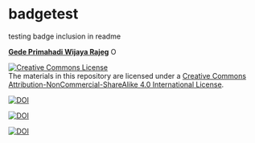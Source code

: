 # badgetest
testing badge inclusion in readme

[__Gede Primahadi Wijaya Rajeg__](https://figshare.com/authors/Gede_Primahadi_Wijaya_Rajeg/1234749) <a itemprop="sameAs" content="https://orcid.org/0000-0002-2047-8621" href="https://orcid.org/0000-0002-2047-8621" target="orcid.widget" rel="noopener noreferrer" style="vertical-align:top;"><img src="https://orcid.org/sites/default/files/images/orcid_16x16.png" style="width:1em;margin-right:.5em;" alt="ORCID iD icon"></a>

<a rel="license" href="http://creativecommons.org/licenses/by-nc-sa/4.0/"><img alt="Creative Commons License" style="border-width:0" src="https://i.creativecommons.org/l/by-nc-sa/4.0/88x31.png" /></a><br />The materials in this repository are licensed under a <a rel="license" href="http://creativecommons.org/licenses/by-nc-sa/4.0/">Creative Commons Attribution-NonCommercial-ShareAlike 4.0 International License</a>.

[![DOI](https://img.shields.io/badge/doi-10.26180/5c6e1160b8d8a-blue.svg?style=flat&labelColor=whitesmoke&logo=data%3Aimage%2Fpng%3Bbase64%2CiVBORw0KGgoAAAANSUhEUgAAAB8AAAAfCAYAAAAfrhY5AAAJsklEQVR42qWXd1DTaRrHf%2BiB2Hdt5zhrAUKz4IKEYu9IGiGFFJJQ0gkJCAKiWFDWBRdFhCQUF3UVdeVcRQEBxUI3yY9iEnQHb3bdW1fPubnyz%2F11M7lvEHfOQee2ZOYzPyDv%2B3yf9%2Fk95YX4fx%2BltfUt08GcFEuPR4U9hDDZ%2FVngIlhb%2FSiI6InkTgLzgDcgfvtnovhH4BzoVlrbwr55QnhCtBW4QHXnFrZbPBaQoBh4%2FSYH2EnpBEtqcDMVzB93wA%2F8AFwa23XFGcc8CkT3mxz%2BfXWtq9T9IQlLIXYEuHojudb%2BCM7Hgdq8ydi%2FAHiBXyY%2BLjwFlAEnS6Jnar%2FvnQVhvdzasad0eKvWZKe8hvDB2ofLZ%2FZEcWsh%2BhyIuyO5Bxs2iZIE4nRv7NWAb0EO8AC%2FWPxjYAWuOEX2MSXZVgPxzmRL3xKz3ScGpx6p6QnOx4mDIFqO0w6Q4fEhO5IzwxlSwyD2FYHzwAW%2BAZ4fEsf74gCumykwNHskLM7taQxLYjjIyy8MUtraGhTWdkfhkFJqtvuVl%2F9l2ZquDfEyrH8B0W06nnpH3JtIyRGpH1iJ6SfxDIHjRXHJmdQjLpfHeN54gnfFx4W9QRnovx%2FN20aXZeTD2J84hn3%2BqoF2Tqr14VqTPUCIcP%2B5%2Fly4qC%2BUL3sYxSvNj1NwsVYPsWdMUfomsdkYm3Tj0nbV0N1wRKwFe1MgKACDIBdMAhPE%2FwicwNWxll8Ag40w%2BFfhibJkGHmutjYeQ8gVlaN%2BjO51nDysa9TwNUFMqaGbKdRJZFfOJSp6mkRKsv0rRIpEVWjAvyFkxNOEpwvcAVPfEe%2Bl8ojeNTx3nXLBcWRrYGxSRjDEk0VlpxYrbe1ZmaQ5xuT0u3r%2B2qe5j0J5uytiZPGsRL2Jm32AldpxPUNJ3jmmsN4x62z1cXrbedXBQf2yvIFCeZrtyicZZG2U2nrrBJzYorI2EXLrvTfCSB43s41PKEvbZDEfQby6L4JTj%2FfIwam%2B4%2BwucBu%2BDgNK05Nle1rSt9HvR%2FKPC4U6LTfvUIaip1mjIa8fPzykii23h2eanT57zQ7fsyYH5QjywwlooAUcAdOh5QumgTHx6aAO7%2FL52eaQNEShrxfhL6albEDmfhGflrsT4tps8gTHNOJbeDeBlt0WJWDHSgxs6cW6lQqyg1FpD5ZVDfhn1HYFF1y4Eiaqa18pQf3zzYMBhcanlBjYfgWNayAf%2FASOgklu8bmgD7hADrk4cRlOL7NSOewEcbqSmaivT33QuFdHXj5sdvjlN5yMDrAECmdgDWG2L8P%2BAKLs9ZLZ7dJda%2BB4Xl84t7QvnKfvpXJv9obz2KgK8dXyqISyV0sXGZ0U47hOA%2FAiigbEMECJxC9aoKp86re5O5prxOlHkcksutSQJzxZRlPZmrOKhsQBF5zEZKybUC0vVjG8PqOnhOq46qyDTDnj5gZBriWCk4DvXrudQnXQmnXblebhAC2cCB6zIbM4PYgGl0elPSgIf3iFEA21aLdHYLHUQuVkpgi02SxFdrG862Y8ymYGMvXDzUmiX8DS5vKZyZlGmsSgQqfLub5RyLNS4zfDiZc9Edzh%2FtCE%2BX8j9k%2FqWB071rcZyMImne1SLkL4GRw4UPHMV3jjwEYpPG5uW5fAEot0aTSJnsGAwHJi2nvF1Y5OIqWziVCQd5NT7t6Q8guOSpgS%2Fa1dSRn8JGGaCD3BPXDyQRG4Bqhu8XrgAp0yy8DMSvvyVXDgJcJTcr1wQ2BvFKf65jqhvmxXUuDpGBlRvV36XvGjQzLi8KAKT2lYOnmxQPGorURSV0NhyTIuIyqOmKTMhQ%2BieEsgOgpc4KBbfDM4B3SIgFljvfHF6cef7qpyLBXAiQcXvg5l3Iunp%2FWv4dH6qFziO%2BL9PbrimQ9RY6MQphEfGUpOmma7KkGzuS8sPUFnCtIYcKCaI9EXo4HlQLgGrBjbiK5EqMj2AKWt9QWcIFMtnVvQVDQV9lXJJqdPVtUQpbh6gCI2Ov1nvZts7yYdsnvRgxiWFOtNJcOMVLn1vgptVi6qrNiFOfEjHCDB3J%2BHDLqUB77YgQGwX%2Fb1eYna3hGKdlqJKIyiE4nSbV8VFgxmxR4b5mVkkeUhMgs5YTi4ja2XZ009xJRHdkfwMi%2BfocaancuO7h%2FMlcLOa0V%2FSw6Dq47CumRQAKhgbOP8t%2BMTjuxjJGhXCY6XpmDDFqWlVYbQ1aDJ5Cptdw4oLbf3Ck%2BdWkVP0LpH7s9XLPXI%2FQX8ws%2Bj2In63IcRvOOo%2BTTjiN%2BlssfRsanW%2B3REVKoavBOAPTXABW4AL7e4NygHdpAKBscmlDh9Jysp4wxbnUNna3L3xBvyE1jyrGIkUHaqQMuxhHElV6oj1picvgL1QEuS5PyZTEaivqh5vUCKJqOuIgPFGESns8kyFk7%2FDxyima3cYxi%2FYOQCj%2F%2B9Ms2Ll%2Bhn4FmKnl7JkGXQGDKDAz9rUGL1TIlBpuJr9Be2JjK6qPzyDg495UxXYF7JY1qKimw9jWjF0iV6DRIqE%2B%2FeWG0J2ofmZTk0mLYVd4GLiFCOoKR0Cg727tWq981InYynvCuKW43aXgEjofVbxIqrm0VL76zlH3gQzWP3R3Bv9oXxclrlO7VVtgBRpSP4hMFWJ8BrUSBCJXC07l40X4jWuvtc42ofNCxtlX2JH6bdeojXgTh5TxOBKEyY5wvBE%2BACh8BtOPNPkApjoxi5h%2B%2FFMQQNpWvZaMH7MKFu5Ax8HoCQdmGkJrtnOiLHwD3uS5y8%2F2xTSDrE%2F4PT1yqtt6vGe8ldMBVMEPd6KwqiYECHDlfbvzphcWP%2BJiZuL5swoWQYlS%2Br7Yu5mNUiGD2retxBi9fl6RDGn4Ti9B1oyYy%2BMP5G87D%2FCpRlvdnuy0PY6RC8BzTA40NXqckQ9TaOUDywkYsudxJzPgyDoAWn%2BB6nEFbaVxxC6UXjJiuDkW9TWq7uRBOJocky9iMfUhGpv%2FdQuVVIuGjYqACbXf8aa%2BPeYNIHZsM7l4s5gAQuUAzRUoT51hnH3EWofXf2vkD5HJJ33vwE%2FaEWp36GHr6GpMaH4AAPuqM5eabH%2FhfG9zcCz4nN6cPinuAw6IHwtvyB%2FdO1toZciBaPh25U0ducR2PI3Zl7mokyLWKkSnEDOg1x5fCsJE9EKhH7HwFNhWMGMS7%2BqxyYsbHHRUDUH4I%2FAheQY7wujJNnFUH4KdCju83riuQeHU9WEqNzjsJFuF%2FdTDAZ%2FK7%2F1WaAU%2BAWymT59pVMT4g2AxcwNa0XEBDdBDpAPvgDIH73R25teeuAF5ime2Ul0OUIiG4GpSAEJeYW9wDTf43wfwHgHLKJoPznkwAAAABJRU5ErkJggg%3D%3D)](http://dx.doi.org/10.26180/5c6e1160b8d8a)

[![DOI](https://img.shields.io/badge/doi-10.26180/5c844c7a81768-blue.svg?style=flat&labelColor=gainsboro&logoWidth=40&logo=data%3Aimage%2Fpng%3Bbase64%2CiVBORw0KGgoAAAANSUhEUgAAAFAAAAAZCAYAAACmRqkJAAAKi0lEQVR4Ae3ZaVBUV97H8evuE0EfH32MmkcfoyAuGjXKgkvMaFRAFuiloemWvRuEXlgEBREXBYJiXAQUFeKocUniQiKogAJhQWwWENDEjLNYvjFLzUzNkplEZb5kTme6nCRjKlOpSZlb9SmL2%2Ffcuv3re87%2FnKP0TYfOcslqPMbt63xBKuh09MTxgi7HKT1Sj1TvKp%2BMkZB6%2FXT8c4AjUYPyVdfb7Qs6HTIJ8EHe7Ul%2B152CphDabRQ0uMr7%2FRQgh%2B8qU6%2FBiPDVGv0jq0uGE94b0ZZ3j%2B25MTetoMsh%2FWD91OBqT9%2Fsehd5EqGV17nKMzTqOHvaRMMLEp7qACfinq%2FW1BBx5ZxB13x5X3Jr1v%2Fz9pUcaHU63PiicjrhvXfNRbY1Th49Q6Y1vu6zyqSjzX3aVIgf4OkKToxhgxpd5OMzV0bYE4CRN1Chu34pnTfwnV03FiTlfzDRXBHo6dfgIq8sX6ByV6vjthGc0UdrrPPVGFQBxlSjzJQWENVUZkebceiLpyM8IZSx7O7Zl4JivUNMZX5h8Rt4%2B2L0llKfgu6JKa%2BXvpB5bZ48%2Ba3F6lil2pDkE2rODzCsU0VUnNFHNZQqdS3lx3Utl%2FMILQcfYt5TEeC1GSprgAq0XlgYGLQyxJTlr0uK0DVX7E5s2ZtOgHvLw5fLK9xVmcqguEj%2F2LXbwsvPBkZZKl4j5NcIKinaUsLbejFWZ7m8Do2cmwnb4cFqArRwx3TEYzi%2Bz7DTD0uhxnj8cAEWWUZK%2BTcdhh4pmTWUsW01Y1uCUmNY7Rtqzo5svJSS0poVXtg6yVj7sn9qunek3j8xPVXXeMFoaDkev6lDF7ene7Y5r2taNAXmEBXaP69zevaOjuUeeZ0zhzJuPsM5CdYvOhZVqBMhBqIVDt8zwGdQjR4of9AA%2BXJjUFpww7GodnHAQca4srDAWCXjW3pETal%2BbfumuOLKqSm17vIQtWr1Uu3JYy6JbXuXFbRN1R8pm5byxtG5CcdOz9EUVc7I5IeQEWQ7wWVwzwrsRn%2BbAFeiCxNsKv5Y9P03BFgjAlT90AGOQy2T47fObl00ocFZHl%2B2UGXw0RjzNUWHTPFthckHWh18al8KsGuaFigVVzlKuY%2BG9z37qvuoGlelpsJVldrgrFjbOE%2BeWe8uW18W84qCqc4s7tmCIgzI75hs%2FaJKNFu7rF%2BIIIhr%2BmIQ%2Btn8LQkDMQOeWAYnDHgsQI3NNU7W9j4h5t72o%2FEyvLEQ%2F%2Bu7ymzbOxbCAeOxAgtghz6YgOVYiufEOUlqu0M37ho%2BYn%2FnpJT8bsejVSt90uqdFdlGmV7hF7cuWXetNCShLX%2BI3nKhN%2ByvCs%2Bs6GQpWB33fzKNQR%2BqWr022yvc94q7spBCY%2Bbzkou6ZfJNPf89ZN%2FdidYHnIsKfIzjCMIc7MAwSJiMPFxGMcKQixGwx07R%2FiEe4CNsxFCbAJvwifj8LkIgYRHa8Lm47jNY8AokmMS5NryPh%2FijOB%2BOX4h7foEuyPHlisMtylJpzu1YspkQ36YbLqnx8F1X4abaqmYs9DGmLlrk4CE9XlHlKZskxfpt%2FUJLzyhV23dG%2BITF72fqo9njEaokwIu8lSbG1N4wx273CrP%2B%2BjniQVZhGrzQjlEioFIRcjDM6MIdjBVtHogvl4W9qIX8sTfwU5SgU%2FzdhdGYLcJ9BzvRID6vgx2SxN8PUI9KnIEWH4n7FuIo%2FoRfYV5vMMV4wHRFs%2BvG%2FKl05ZrDVdP11T7eulK3oNQcz%2FAXcj3DpMePjO44KetDL2lDh%2FmV1S3nNoeWnJb7RSXmMJl%2BI0GmH13rKs8lvEdQwfoWKmCxdmGbAEdgAW5jFiQhBb8WXSYTPSjGCBHaMPR5LMANkOCM%2B%2FgD3MS5Z8W1ElzwW3HNJCSI9tcw2ub%2BO8T5LPTBQBy1nusNcB7ztximI1sIsSSzXb04v3vyusJmx63nMufHXlV6LvpEShDd9x%2FHFYWXVPuSX7%2FD7zmpcjuWRupbyvaHnj8Z7BNsUFCArm70iTRcd5bFEN7oxwJs%2FpoA%2FwfBaLJ2Z2EFbmEsNKL7fYYPUI9DIqj%2Fsgkw0CasW%2BL6RbBDFI7gTZSKzz6Gk02AJ23G3QF4xybYU8INce6s5CJNlTyXhYwKv%2FRWMiEeimquzIhrPpGzuSNCsbvLec2%2Brpmh2e0yu%2FxOp96wv6p8X0xeIZW5Bo2%2F6ucdvb%2FdMWVDm8lX11pRpD16OJ6VyZsrQ8yK%2BVFJ9h4UhwEHDj5JgGE23UkSfoZujMMzSESNCPBT9KAFjqi2rcIYZRPgYmzDQ9xDLSz4%2FGsCPIE%2BNkWrTJy%2FhRrRthpVyJJExbnmG2I%2B6x%2BT%2FHxYyQkzQfJGlufpWy6bYlvPUEgu%2BHlHJA5boo7rE3blnBR7r6mv%2BvCBMYEag%2Faqsyr1%2BIk5a%2Fd2z9zGBDpZ31qulCWk9443Hfg5BuJJAgxAG0ZBEmS4DZ7RKIliMVi0d8UvRUCeuPoNAf4Z%2FmgV13pAwiwR3iffFKBQJM5noB%2F6Y5h45v7Wwf0cDtD1DlMIeiugWmZOy5Cv3RgjX7%2FF4GdMXasOjgurmqdafqpojltml9IjvOJ8NMu9lNL5gQmXdMu0BTefz8loMyoJvivs3VMZvhpjqaig%2FZ8gwJGYIsIKRh%2FY4wh%2Bg%2FGQoxYbREgZ%2BB3uww1V3xKgN%2BrwCNtF4Pvx8NveQCEYX%2BAukhCIYuHZLy%2FyDjHbJQfo7PTK1dEBWqPBX2vS%2B2hNW1XquDURypiwXStCjVWuyrSKQC%2FdoUaHtOT2HENoyal4b40x7rK7ylip9NIV3Jy0P6fD24fl3Ra6uoe3PNqOH2Pw3x%2FC8K8CHIU%2BIpQ7OI8yNOJ9TMJO%2FAU9Nn6PjRiGmm%2FpwgsRLQpKjwjuU%2Fz1CQK0R4G4T4%2FwCHWYKlmcA6xr4SA2EzobXeUa9vh21LgpdKxK8hqd5RsaXWS7S9YvlhU2O7ya3ekXrm%2B9lK3KzFH6a4y5V92Ve5hkM4d02EShMestZekE2IxZX7MWdkAgBtmsi9U2lXEwliAOK%2BGLTowThWIZkrEVSSKYgegPOUxwtFmdaBGLsRgg2qeKtosQDh2GYzbisUIEaPvcQ8T5VGzCKowBk2I3mTVALe4wd4tumKcoaZirSKte4RtVrvXwLrw%2BJXV%2F18Ts3BtLEmOaS0yRtRdMfpGJhTKNMbDJWR5V7eEbUNDtcIQAd1PJMwnuJl6E9KQHY7AAHkzQoBkj8B%2B%2FpTWQ4Maezne1P3x1esLBuqmB%2BbccNhJMGetbM%2BGZIi1V%2FoRyOXB77sKVWuPmrd4RBvYQm9ihVue%2F7xDPGljB50MoJmO%2By36gCGsQovCyCGwOarD9R7PLLXZOJjKZvse%2FDQQSvffG7F1rWrZPiLKUX2DPr1hbfHAKb0kDBSeTed5MQj94Pn1xBMvA%2B2IDYTAkcXzXANPRjHq04ACeFeH9aAIcBC3LOq%2FY5pPDeYtO4yRTmzUhbx9LozCEea8ybaHoxDNmVtPltxSVzxhCm3Asg4Tvs683Aa5wwkD8qP9XbgQqUbb6Tp09U5Os3rWiV4jZv2OuvxPdvht70RfST8fjATZd7P33OYzxZ%2FdF7FwcgqPU0yMR2vMYDulpDfBvw%2BGCdBePpq8AAAAASUVORK5CYII%3D)](http://dx.doi.org/10.26180/5c844c7a81768)

[![DOI](https://img.shields.io/badge/doi-10.26180/5c6e1160b8d8a-blue.svg?style=flat&labelColor=gainsboro&logoWidth=40&logo=data%3Aimage%2Fpng%3Bbase64%2CiVBORw0KGgoAAAANSUhEUgAAAMgAAAA%2BCAYAAABuk1SaAAAhUUlEQVR4Ae3dCXhN1%2BL%2F%2F5UhMgsi5kFIoiTmIQilapZ5CBkkiEQECaGlg1ar1WrRmmm5Wi2qSuktipgJMhgkWkOvGqoUHWqe1%2F%2B9v9a5%2F%2F07T04SQ5Tes57n9Zxesvc5ctdnr2GtvY94nGXGAQ8xM89T44jmaAI7iP%2BJYi7mkpj9ncYSdupVqGIIhyvm4jzOYhKc9CHZ4RumsYSdehXmYi5PdRmQ850hHHUwDRsxAVUgph1oaAhIMu5AKtcRBpHpG2oIRx1Mx0ZMQBWIHS3DxdNczMXccjjgK0idWbBOyv7WEJB3IY0MhyEc9lgKqTMb1hBPczEXc0A8cRpS5yAqwBCQYFyGVM6jnS4gHvgZUud7VDQHxFye%2BBLYJ1VjidKw7x6XzP9OMwSkIvZD6mwalLOs9Kw89xqEoBnckIwd2DzjoEf0Jv%2BACjtahjUnAJVREfshdTbDGer9hyLVAc6wgDAXc3lSwlEGY5GF1ejiH58ioqZNNYQkGsdxHYcGZGd0IxxdCMMP%2BAvLURmOE69Utc9sEa6NNzJwEXvgi944jus4nOkb1mNrq3AR1ztFC4cWzjBswE6MgMPfHxJzMYcDGIE7kMoheAQnv6CFoxTKoR46Dshe5%2F7BgdalCMMKSOUu%2Bum6VKMgdT6CJbx2tQzt%2BJ1fpGf3uLSyPeLSbNT7N8NpSOU64iCCaMnMxVz%2BzoBYYzmkzs2AmCE9k49uq04oFmAf3kOZ4bnTBUGwwVeQym300QVkBKTOzK1%2B4SI4dqjo0ndYRf%2B41Fm8x37MhCv6QRqZfa%2Fb9TcGxFzMAQmKTdVeJ0HqnAuMGdo0MXfdBN244zYSdQPzdsjBr%2Fj002WNq2Y2C29KGBqgNr7GOWzZ3TK00fZW98YaeAVSJx0dcQlS50WYA%2FL3F3NI4IFv8SdOIT38lTdtCMNnkFDWvpJxWGithx9aoirqTvuxtgMD8lTC8Dt%2BRQwcd7YMqzv%2F%2BdgqPePS%2FDhnS1hjGqTORJTCOJzB71iMyhCPrZiLuezgKg4LKm8pWEHr9hhC4owmqA2rhG3%2FFoQiEGcgcZDxR%2BNZebXTCMVF%2FIHET1Y2EoTDjnOth1QW7W0WYimkFAF9Ukdzvsv4DTFoj%2BOQOIZ2tFaie%2Bc4a%2F%2BIZK%2BA6CENe%2FToZ%2B8fPkgk5qw1TBJYoVRiDv8NczGXR17U2MAFL%2BA7fIQGnz4fo4XDFjGYgb5wCB3xqmF7SWOEEw6v6Xk%2BtoRiDaSydPrhOlaT%2FqimnXsMbuAyM1TJC5%2BLNkzbboZUFgTGpVkGxg5tEBA1OJxA1GtTppFFwpaVInHPOpekPetSEnPXziAYwYlZa6xVOFpjAVZhEOwhzOXRFnM4gJdwG1LZ8mPjwLIMmiOpvFcgcQOJ%2FuHJWuX0xSh0TMjeZPn%2Bvi6CUKTjEv7CwMym4S05TzpaoCvheC6292C%2FgHtji0Z4BVfwO8GID019SQw%2BvtM6aX9Gz6TcdS9y7gZ03QSvL%2BMOJH7D86hmtAZzHQMgHnVIzMUcEHtshNS5lNUitBVjhAn6cQEVeQ5X8VpqxVziDHwbbpVaQCrhuRk%2FeLRaF9OthlrnkPj2%2ByZBdt3j08qqtQyJDFSkC9WOKeNn%2B36zuHy%2F75YKztUdf0JiBypjBaTOcPTATUidJbB61AExF3NArLEYUuf03uYhdVmPCNe1INcDoob05QrflEr4ByRucZUPnZ1XQ5vK3YN3J16sZsusVQXOkQOJbw4REM6lBWQHJNb1DElyTD6ytTQzYjM5Tzb8kQSp%2FIw6eBG3dS1IB7QyBElnSuLuNYLXkpqwsEIllAtQ60Tm8o8PSDjCNK2xFzdwHi8caxRgyaKdNgaJxnTE%2BYcNtCMgjlTCqThBOL4YkTu51sw8jww19vhl1j6vurnVY7QxTXu6VUM%2B7xjtqwbkqWhDKzQk7IXXWg38fpN2Hl%2F8BYlF8MAqznuc1zcSs1fb9Mva7pyQvSGZsc50%2FiwIVvy9La%2Fv4E%2FcwHZ4QyTh%2Fip%2FGlI1TuiEkRiH8eioC0cqDmE3uuCJDklg%2FH8nWfwwEunKSITDyhzy4rYiLeEbVh2d0Ri2uLceEpemvbrDF6Wjpk8TVEQnNBmQvbasEFIQjGE4NuN7jzkZkT3ac75dHP%2Bvq3W72TOO6cBxV3GBFqhByqld5eimLeP4DWiNJVT4IwQgbkjOAvHCnnfdRu8Z23hE7kS79%2Fb3FHPyqpdD69l57tVe3tNJLPq%2BnEjIWi3Sc6c5DMhe3wKdOEelAQ8w%2FgiMTdVPZy%2FDFUid1yHghVOQSgYcnuyADDH8296GNLIeduaAFLNkdu5saEmq4T18hSgpylgE3NvucRBX8XHo8FcdmVLVxgEH8GZ8VrYNU7za%2BMN3jHS2IxxhasB%2FaI1fZM1u8Wm1OW4%2BpkW%2BPaEyM1I%2BHPcLLhOM9kNzPnV6fW9Kqw8P%2BJXjPI60RlOwD305ZxkswzXshidskIjl7Pt6%2FaP8yuXn5Fd7mK6TC76BVG7gDE5jGAQ8cVJfwf6hATGX2Qc8DSveDqiLah9cqGG5s1GElZrilcr5Pc1DfBmoD%2F3%2FB%2BmpJyPGjm9GC5ClFgiPvLJnVBMq82rOc4AWpHFujeiyHDtgO61RcGzqyxy31j9ikAfjA23sshkpHOefnL2CFuNzR0LxHMcf5fiFaImzkFgFP%2FwBiTuIRA%2BjLfRvQcAKNeEJW4hJud6mK5Ba50EYrkPiFPrDC%2B4oAwErDMX32InOEP%2B8gJiLIRzVsRhncWRmvufADWE9tXHDdkjlLltBYjv3HdZaXT3vYiktiAsB0aZef6Rb9M6kA%2B291DkuzVvnE8IAfRrHTlzxbG%2FtCjsVR5karp%2B0b31bjjlFOMbMy3cpTTA%2BIhha5Y7HLWRxDne2xM%2Fm9Yi2TZ5XN2SoTY%2BHUA8jIHW%2BhiNG4yf8gjkoj%2BJsyJwCqbwKAVOD9Iooa%2BiaUf5xATGHA3gbUufMzAOejancY3TrIYfhLTlOraQHw71bpz4WdJO07SaNUO%2BlPa9acbwfrYf%2Fuj7dqnHMbmximtiFDYguHFOrZ1CiZdLe9doCX%2B0%2BWXu1VqMKx%2BzDGqaFK87Z%2FUzYrP1eTfeVjbNiDNPwyymtvcdLN6vjItVywbLGdQlJCD%2FrDQE%2FnIbENSSjA%2F4y2kWcBjEr37OomamvdF2rHg9facwBedoDYo1lkDo3Zx70DDgsBjpQuePwCprBNqdFiOW%2FOvcRakV9K12TF1m30G6W%2BhbHkrJXPctYYAjnWMAMVlW6ajU5rsZmv3jBq6nPYIE6U4%2B7VyGUnvgSMfx8IE4zjvkM5fnv8TtahG3a2STCf8uzgWKXd6TlpogAO0LVluPHIAI2SIA0MovQC16L2rG8AhLX0NEckP%2FpgHjAU%2FMS7kIqx%2FCMblu6DQYjI5NV9jf9%2B2tdi%2B1qsfBY74mTfelm5WoDbcYSgbQI8zn2JHxwv%2BswbXEeE3iveF5vYT3a4TwkVsAN72AdYYo96DDAMtc9xvDvaYVz%2BsAjAYLW56kPSKA2kzhwtOHzOsEFzmAaPs0CDxyQkD7JglcblIYzrIPih7FXbuj9THRYoBScdZ%2FN7lHcARrEWDG0V4rxZ7QJiObP%2BDtTnyng3nvb6T6PTVDc0KK7xrrH8UzCQWxHEEppuOtPq7RNcQESlze3Cu%2FKQp825XkO84L6DXdkga8BAQlmmrX6jLy6lTm2PqweICA2aLC%2BTYTbiJCkOmvaRoZy85RXbouQcgRmOX93BkPQG7cgcRx1IHY2jii1clQHW7p4cdo4BnkYC2cIyt8SkKDoYSI4ati9yoOgPoOZMh9S7OPD%2Bv13fcYez2IslmMHspGJtZiLNDSDLUQwihmQ2kjHCuzCTizHSHgG6Su48e%2BOjaRq4TQaM7AGmcjGLqzHPAxBA1jDKPiphsmSOMzHXGU%2BIgPuLTHUx2isxC5lJV5EneB%2BaiypwA29MBMZyMIu%2FFu3tuUA3n9okV0tNzijA77GyulH6jxP96YRle8sJC5SUTuIl8dpCfbEs4gITXvZleneKWoVvA4edqW6KfL949)](http://dx.doi.org/10.26180/5c6e1160b8d8a)
